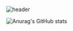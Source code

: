 <!--
**cuteNK/cuteNK** is a ✨ _special_ ✨ repository because its `README.md` (this file) appears on your GitHub profile.

Here are some ideas to get you started:

- 🔭 I’m currently working on ...
- 🌱 I’m currently learning ...
- 👯 I’m looking to collaborate on ...
- 🤔 I’m looking for help with ...
- 💬 Ask me about ...
- 📫 How to reach me: ...
- 😄 Pronouns: ...
- ⚡ Fun fact: ...
-->
![header](https://capsule-render.vercel.app/api?type=cylinder&customColorList=1,1,1&height=300&section=header&text=Park%20Nakyung&fontSize=90&animation=blink)


![Anurag's GitHub stats](https://github-readme-stats.vercel.app/api?username=cuteNK&show_icons=true&theme=omni)

